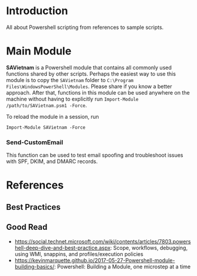 # Introduction
All about Powershell scripting from references to sample scripts.

# Main Module
**SAVietnam** is a Powershell module that contains all commonly used functions shared by other scripts. Perhaps the easiest way to use this module is to copy the `SAVietnam` folder to `C:\Program Files\WindowsPowerShell\Modules`. Please share if you know a better approach. After that, functions in this module can be used anywhere on the machine without having to explicitly run `Import-Module /path/to/SAVietnam.psm1 -Force`.

To reload the module in a session, run 
```
Import-Module SAVietnam -Force
````

### Send-CustomEmail
This function can be used to test email spoofing and troubleshoot issues with SPF, DKIM, and DMARC records.

# References
## Best Practices

## Good Read
- https://social.technet.microsoft.com/wiki/contents/articles/7803.powershell-deep-dive-and-best-practice.aspx: Scope, workflows, debugging, using WMI, snappins, and profiles/execution policies
- https://kevinmarquette.github.io/2017-05-27-Powershell-module-building-basics/: Powershell: Building a Module, one microstep at a time
